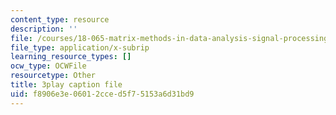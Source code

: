 ```yaml
---
content_type: resource
description: ''
file: /courses/18-065-matrix-methods-in-data-analysis-signal-processing-and-machine-learning-spring-2018/f8906e3e06012cced5f75153a6d31bd9_z0ykhV15wLw.srt
file_type: application/x-subrip
learning_resource_types: []
ocw_type: OCWFile
resourcetype: Other
title: 3play caption file
uid: f8906e3e-0601-2cce-d5f7-5153a6d31bd9
---
```

